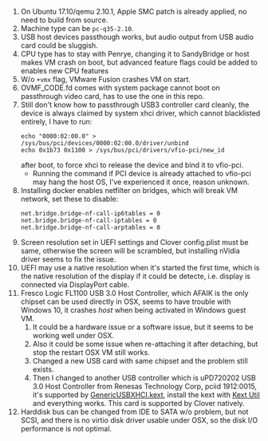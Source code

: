 1. On Ubuntu 17.10/qemu 2.10.1, Apple SMC patch is already applied, no need to build from source.
1. Machine type can be `pc-q35-2.10`.
1. USB host devices passthough works, but audio output from USB audio card could be sluggish.
1. CPU type has to stay with Penrye, changing it to SandyBridge or host makes VM crash on boot, but advanced feature flags could be added to enables new CPU features
1. W/o `+vmx` flag, VMware Fusion crashes VM on start.
1. OVMF_CODE.fd comes with system package cannot boot on passthrough video card, has to use the one in this repo.
1. Still don't know how to passthrough USB3 controller card cleanly, the device is always claimed by system xhci driver, which cannot blacklisted entirely, I have to run:
    ```
    echo "0000:02:00.0" > /sys/bus/pci/devices/0000:02:00.0/driver/unbind
    echo 0x1b73 0x1100 > /sys/bus/pci/drivers/vfio-pci/new_id
    ```
    after boot, to force xhci to release the device and bind it to vfio-pci.
    * Running the command if PCI device is already attached to vfio-pci may hang the host OS, I've experienced it once, reason unknown.
1. Installing docker enables netfilter on bridges, which will break VM network, set these to disable:
    ```
    net.bridge.bridge-nf-call-ip6tables = 0
    net.bridge.bridge-nf-call-iptables = 0
    net.bridge.bridge-nf-call-arptables = 0
    ```
1. Screen resolution set in UEFI settings and Clover config.plist must be same, otherwise the screen will be scrambled, but installing nVidia driver seems to fix the issue.
1. UEFI may use a native resolution when it's started the first time, which is the native resolution of the display if it could be detecte, i.e. display is connected via DisplayPort cable.
1. Fresco Logic FL1100 USB 3.0 Host Controller, which AFAIK is the only chipset can be used directly in OSX, seems to have trouble with Windows 10, it crashes *host* when being activated in Windows guest VM.
    1. It could be a hardware issue or a software issue, but it seems to be working well under OSX.
    1. Also it could be some issue when re-attaching it after detaching, but stop the restart OSX VM still works.
    1. Changed a new USB card with same chipset and the problem still exists.
    1. Then I changed to another USB controller which is uPD720202 USB 3.0 Host Controller from Renesas Technology Corp, pciid 1912:0015, it's supported by [GenericUSBXHCI.kext](https://bitbucket.org/RehabMan/os-x-generic-usb3/downloads/), install the kext with [Kext Util](https://www.osx86.net/files/file/4279-kext-utility-latest-version/) and everything works. This card is supported by Clover natively.
1. Harddisk bus can be changed from IDE to SATA w/o problem, but not SCSI, and there is no virtio disk driver usable under OSX, so the disk I/O performance is not optimal.